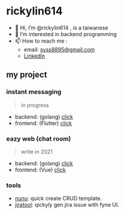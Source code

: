 
# rickylin614

- 👋 Hi, I’m @rickylin614 , is a taiwanese
- 👀 I’m interested in backend programming
- 📫 How to reach me :
  - email: syss8895@gmail.com
  - [LinkedIn](https://www.linkedin.com/in/yuchen-lin-b854541b2)

<!---
rickylin614/rickylin614 is a ✨ special ✨ repository because its `README.md` (this file) appears on your GitHub profile.
You can click the Preview link to take a look at your changes.
--->

## my project

### instant messaging
> in progress

- backend: (golang) [click](https://github.com/rickylin614/im)
- frontend: (Flutter) [click](https://github.com/rickylin614/flutter_im)

### eazy web (chat room)
> write in 2021

- backend: (golang) [click](https://github.com/rickylin614/myGolangWebProject)
- frontend: (Vue) [click](https://github.com/rickylin614/myGolangWebProjectVue)

### tools

- [nunu](https://github.com/rickylin614/nunu): quick create CRUD template.
- [jiratool](https://github.com/rickylin614/jiratool): qickyly gen jira issue with fyne UI.
